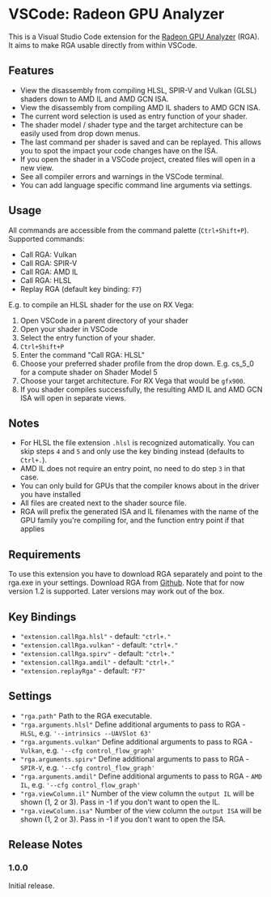# VSCode: Radeon GPU Analyzer

This is a Visual Studio Code extension for the [Radeon GPU Analyzer](https://github.com/GPUOpen-Tools/RGA) (RGA). It aims to make RGA usable directly from within VSCode.

## Features

- View the disassembly from compiling HLSL, SPIR-V and Vulkan (GLSL) shaders down to AMD IL and AMD GCN ISA.
- View the disassembly from compiling AMD IL shaders to AMD GCN ISA.
- The current word selection is used as entry function of your shader.
- The shader model / shader type and the target architecture can be easily used from drop down menus.
- The last command per shader is saved and can be replayed. This allows you to spot the impact your code changes have on the ISA. 
- If you open the shader in a VSCode project, created files will open in a new view.
- See all compiler errors and warnings in the VSCode terminal.
- You can add language specific command line arguments via settings.


## Usage

All commands are accessible from the command palette (`Ctrl+Shift+P`).
Supported commands:
- Call RGA: Vulkan
- Call RGA: SPIR-V
- Call RGA: AMD IL
- Call RGA: HLSL
- Replay RGA (default key binding: `F7`)

E.g. to compile an HLSL shader for the use on RX Vega:
1. Open VSCode in a parent directory of your shader
2. Open your shader in VSCode
3. Select the entry function of your shader.
4. `Ctrl+Shift+P`
5. Enter the command "Call RGA: HLSL"
6. Choose your preferred shader profile from the drop down. E.g. cs_5_0 for a compute shader on Shader Model 5
7. Choose your target architecture. For RX Vega that would be `gfx900`.
8. If you shader compiles successfully, the resulting AMD IL and AMD GCN ISA will open in separate views.

## Notes

- For HLSL the file extension `.hlsl` is recognized automatically. You can skip steps `4` and `5` and only use the key binding instead (defaults to `Ctrl+.`).
- AMD IL does not require an entry point, no need to do step `3` in that case.
- You can only build for GPUs that the compiler knows about in the driver you have installed
- All files are created next to the shader source file.
- RGA will prefix the generated ISA and IL filenames with the name of the GPU family you're compiling for, and the function entry point if that applies

## Requirements

To use this extension you have to download RGA separately and point to the rga.exe in your settings.
Download RGA from [Github](https://github.com/GPUOpen-Tools/RGA/releases). Note that for now version 1.2 is supported. Later versions may work out of the box. 


## Key Bindings

- `"extension.callRga.hlsl"` - default: `"ctrl+."`
- `"extension.callRga.vulkan"` - default: `"ctrl+."`
- `"extension.callRga.spirv"` - default: `"ctrl+."`
- `"extension.callRga.amdil"` - default: `"ctrl+."`
- `"extension.replayRga"`  - default: `"F7"`

## Settings
- `"rga.path"` Path to the RGA executable.
- `"rga.arguments.hlsl"` Define additional arguments to pass to RGA - `HLSL`, e.g. `'--intrinsics --UAVSlot 63'`
- `"rga.arguments.vulkan"` Define additional arguments to pass to RGA - `Vulkan`, e.g. `'--cfg control_flow_graph'`
- `"rga.arguments.spirv"` Define additional arguments to pass to RGA - `SPIR-V`, e.g. `'--cfg control_flow_graph'`
- `"rga.arguments.amdil"` Define additional arguments to pass to RGA - `AMD IL`, e.g. `'--cfg control_flow_graph'`
- `"rga.viewColumn.il"` Number of the view column the `output IL` will be shown (1, 2 or 3). Pass in -1 if you don't want to open the IL.
- `"rga.viewColumn.isa"` Number of the view column the `output ISA` will be shown (1, 2 or 3). Pass in -1 if you don't want to open the ISA.

## Release Notes

### 1.0.0

Initial release.